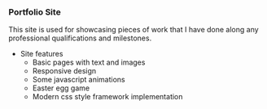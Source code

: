 ### Portfolio Site

This site is used for showcasing pieces of work that I have done along any professional qualifications and milestones.

- Site features
  - Basic pages with text and images
  - Responsive design
  - Some javascript animations
  - Easter egg game
  - Modern css style framework implementation
